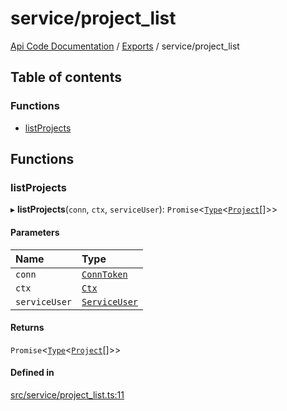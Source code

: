 # service/project\_list
 
[Api Code Documentation](../README.md) / [Exports](../modules.md) / service/project\_list

## Table of contents

### Functions

- [listProjects](service_project_list.md#listprojects)

## Functions

### listProjects

▸ **listProjects**(`conn`, `ctx`, `serviceUser`): `Promise`<[`Type`](result.md#type)<[`Project`](../interfaces/service_domain_workflow_project.Project.md)[]\>\>

#### Parameters

| Name | Type |
| :------ | :------ |
| `conn` | [`ConnToken`](service_conn.md#conntoken) |
| `ctx` | [`Ctx`](../interfaces/lib_ctx.Ctx.md) |
| `serviceUser` | [`ServiceUser`](../interfaces/service_domain_organization_service_user.ServiceUser.md) |

#### Returns

`Promise`<[`Type`](result.md#type)<[`Project`](../interfaces/service_domain_workflow_project.Project.md)[]\>\>

#### Defined in

[src/service/project_list.ts:11](https://github.com/openkfw/TruBudget/blob/aca360d/api/src/service/project_list.ts#L11)
